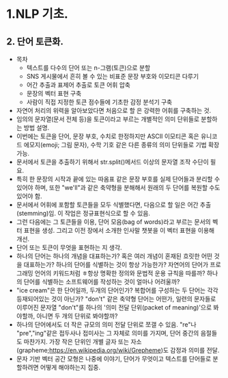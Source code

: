 # 1.NLP 기초.
## 2. 단어 토큰화.
- 목차
  - 텍스트를 다수의 단어 또는 n-그램(토큰)으로 분할
  - SNS 게시물에서 흔히 볼 수 있는 비표준 문장 부호와 이모티콘 다루기
  - 어간 추출과 표제어 추출로 토큰 어휘 압축
  - 문장의 벡터 표현 구축
  - 사람이 직접 지정한 토큰 점수들에 기초한 감정 분석기 구축
- 자연어 처리의 위력을 알아보았다면 처음으로 할 은 강력한 어휘를 구축하는 것.
- 임의의 문자열(문서 전체 등)을 토큰이라고 부르는 개별적인 의미 단위들로  분할하는 방법 설명.
- 이번에는 토큰을 단어, 문장 부호, 수치로 한정하지만 ASCII 이모티콘 혹은 유니코드 에모지(emoji; 그림 문자), 수학 기호 같은 다른 종류의 의미 단위들로 기법 확장 가능.
- 문서에서 토큰을 추출하기 위해서 str.split()메서드 이상의 문자열 조작 수단이 필요.
- 특히 한 문장의 시작과 끝에 있는 따옴표 같은 문장 부호를 실제 단어들과 분리할 수 있어야 하며, 또한 "we'll"과 같은 축약형을 분해해서 원래의 두 단어를 복원할 수도 있어야 함.
- 문서에서 어휘에 포함할 토큰들을 모두 식별했다면, 다음으로 할 일은 어간 추출(stemming)임. 이 작업은 정규표현식으로 할 수 있음.
- 그런 다음에는 그 토큰들을 이용, 단어 모음(bag of words)라고 부르는 문서의 벡터 표현을 생성. 그리고 이전 장에서 소개한 인사말 챗봇을 이 벡터 표현을 이용해 개선.
- 단어 또는 토큰이 무엇을 표현하는 지 생각.
- 하나의 단어는 하나의 개념을 대표하는가? 혹은 여러 개념이 혼재된 흐릿한 어떤 것을 대표하는가? 하나의 단어를 식별하는 것이 항상 가능한가? 자연어의 단어가 프로그래밍 언어의 키워드처럼 ㅎ항상 명확한 정의와 문법적 운용 규칙을 따를까? 하나의 단어를 식별하는 소프트웨어를 작성하는 것이 얼마나 어려울까?
- "ice cream"은 한 단어일까, 두개의 단어인가? 복합어를 구성하는 두 단어는 각각 등재되어있는 것이 아닌가? "don't" 같은 축약형 단어는 어떤가, 일련의 문자들로 이루어진 문자열 "don't"를 하나의 '의미 전달 단위(packet of meaning)'으로 봐야할까, 아니면 두 개의 단위로 봐야할까?
- 하나의 단어에서도 더 작은 규모의 의미 전달 단위로 쪼갤 수 있음. "re"나 "pre","ing"같은 접두사나 접미사는 그 자체로 의미를 가지며, 단어 중간의 음절들도 마찬가지. 가장 작은 단위인 개별 글자 또는 자소(grapheme;https://en.wikipedia.org/wiki/Grepheme)도 감정과 의미를 전달.
- 문자 기반 벡터 공간 모형은 나중에 이야기, 단어가 무엇이고 텍스트를 단어들로 분할하려면 어떻게 해야하는지 집중.
